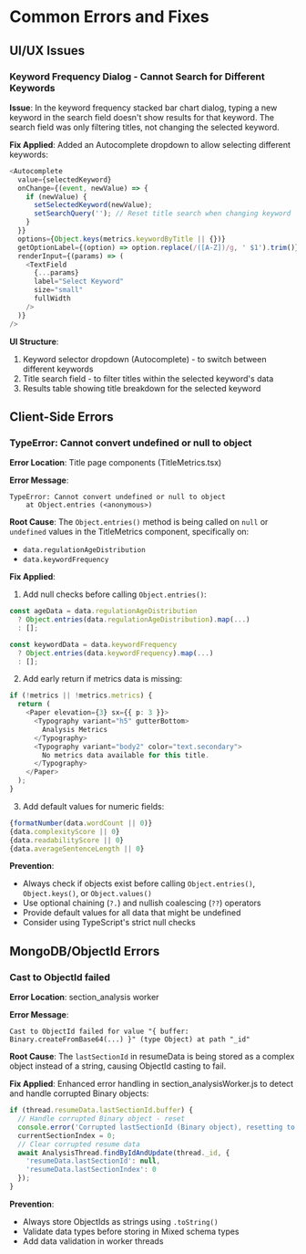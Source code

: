 # Common Errors and Fixes

## UI/UX Issues

### Keyword Frequency Dialog - Cannot Search for Different Keywords

**Issue**: In the keyword frequency stacked bar chart dialog, typing a new keyword in the search field doesn't show results for that keyword. The search field was only filtering titles, not changing the selected keyword.

**Fix Applied**: 
Added an Autocomplete dropdown to allow selecting different keywords:
```typescript
<Autocomplete
  value={selectedKeyword}
  onChange={(event, newValue) => {
    if (newValue) {
      setSelectedKeyword(newValue);
      setSearchQuery(''); // Reset title search when changing keyword
    }
  }}
  options={Object.keys(metrics.keywordByTitle || {})}
  getOptionLabel={(option) => option.replace(/([A-Z])/g, ' $1').trim()}
  renderInput={(params) => (
    <TextField
      {...params}
      label="Select Keyword"
      size="small"
      fullWidth
    />
  )}
/>
```

**UI Structure**:
1. Keyword selector dropdown (Autocomplete) - to switch between different keywords
2. Title search field - to filter titles within the selected keyword's data
3. Results table showing title breakdown for the selected keyword

## Client-Side Errors

### TypeError: Cannot convert undefined or null to object

**Error Location**: Title page components (TitleMetrics.tsx)

**Error Message**:
```
TypeError: Cannot convert undefined or null to object
    at Object.entries (<anonymous>)
```

**Root Cause**: 
The `Object.entries()` method is being called on `null` or `undefined` values in the TitleMetrics component, specifically on:
- `data.regulationAgeDistribution`
- `data.keywordFrequency`

**Fix Applied**:
1. Add null checks before calling `Object.entries()`:
```typescript
const ageData = data.regulationAgeDistribution 
  ? Object.entries(data.regulationAgeDistribution).map(...)
  : [];

const keywordData = data.keywordFrequency
  ? Object.entries(data.keywordFrequency).map(...)
  : [];
```

2. Add early return if metrics data is missing:
```typescript
if (!metrics || !metrics.metrics) {
  return (
    <Paper elevation={3} sx={{ p: 3 }}>
      <Typography variant="h5" gutterBottom>
        Analysis Metrics
      </Typography>
      <Typography variant="body2" color="text.secondary">
        No metrics data available for this title.
      </Typography>
    </Paper>
  );
}
```

3. Add default values for numeric fields:
```typescript
{formatNumber(data.wordCount || 0)}
{data.complexityScore || 0}
{data.readabilityScore || 0}
{data.averageSentenceLength || 0}
```

**Prevention**:
- Always check if objects exist before calling `Object.entries()`, `Object.keys()`, or `Object.values()`
- Use optional chaining (`?.`) and nullish coalescing (`??`) operators
- Provide default values for all data that might be undefined
- Consider using TypeScript's strict null checks

## MongoDB/ObjectId Errors

### Cast to ObjectId failed

**Error Location**: section_analysis worker

**Error Message**:
```
Cast to ObjectId failed for value "{ buffer: Binary.createFromBase64(...) }" (type Object) at path "_id"
```

**Root Cause**:
The `lastSectionId` in resumeData is being stored as a complex object instead of a string, causing ObjectId casting to fail.

**Fix Applied**:
Enhanced error handling in section_analysisWorker.js to detect and handle corrupted Binary objects:
```javascript
if (thread.resumeData.lastSectionId.buffer) {
  // Handle corrupted Binary object - reset
  console.error('Corrupted lastSectionId (Binary object), resetting to start');
  currentSectionIndex = 0;
  // Clear corrupted resume data
  await AnalysisThread.findByIdAndUpdate(thread._id, {
    'resumeData.lastSectionId': null,
    'resumeData.lastSectionIndex': 0
  });
}
```

**Prevention**:
- Always store ObjectIds as strings using `.toString()`
- Validate data types before storing in Mixed schema types
- Add data validation in worker threads
